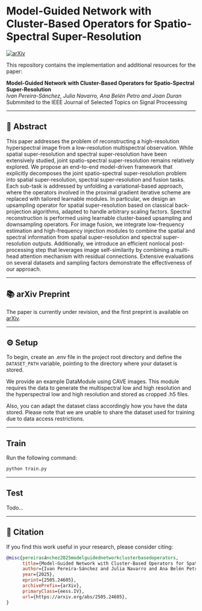 # Model-Guided Network with Cluster-Based Operators for Spatio-Spectral Super-Resolution

[![arXiv](https://img.shields.io/badge/arXiv-2409.02675-B31B1B.svg)](https://arxiv.org/abs/2505.24605)

This repository contains the implementation and additional resources for the paper:

**Model-Guided Network with Cluster-Based
Operators for Spatio-Spectral Super-Resolution**  
*Ivan Pereira-Sánchez, Julia Navarro, Ana Belén Petro and Joan Duran*  
Submmited to the IEEE Journal of Selected Topics on Signal Proceessing

---

## 📄 Abstract
This paper addresses the problem of reconstructing a high-resolution hyperspectral image from a low-resolution multispectral observation. While spatial super-resolution and spectral super-resolution have been extensively studied, joint spatio-spectral super-resolution remains relatively explored. We propose an end-to-end model-driven framework that explicitly decomposes the joint spatio-spectral super-resolution problem into spatial super-resolution, spectral super-resolution and fusion tasks. Each sub-task is addressed by unfolding a variational-based approach, where the operators involved in the proximal gradient iterative scheme are replaced with tailored learnable modules. In particular, we design an upsampling operator for spatial super-resolution based on classical back-projection algorithms, adapted to handle arbitrary scaling factors. Spectral reconstruction is performed using learnable cluster-based upsampling and downsampling operators. For image fusion, we integrate low-frequency estimation and high-frequency injection modules to combine the spatial and spectral information from spatial super-resolution and spectral super-resolution outputs. Additionally, we introduce an efficient nonlocal post-processing step that leverages image self-similarity by combining a multi-head attention mechanism with residual connections. Extensive evaluations on several datasets and sampling factors demonstrate the effectiveness of our approach.

---

## 📚 arXiv Preprint

The paper is currently under revision, and the first preprint is available on [arXiv](https://arxiv.org/abs/2505.24605).


---

## ⚙️ Setup

To begin, create an .env file in the project root directory and define the `DATASET_PATH` variable, pointing to the directory where your dataset is stored.

We provide an example DataModule using CAVE images. This module requires the data to generate the multispectral low and high resolution and the hyperspectral low and high resolution and stored as cropped .h5 files.

Also, you can adapt the dataset class accordingly how you have the data stored. Please note that we are unable to share the dataset used for training due to data access restrictions.

---
## Train

Run the following command:
   ```bash
   python train.py 
   ```
---
## Test

Todo...

---
## 📌 Citation

If you find this work useful in your research, please consider citing:

```bibtex
@misc{pereirasánchez2025modelguidednetworkclusterbasedoperators,
      title={Model-Guided Network with Cluster-Based Operators for Spatio-Spectral Super-Resolution}, 
      author={Ivan Pereira-Sánchez and Julia Navarro and Ana Belén Petro and Joan Duran},
      year={2025},
      eprint={2505.24605},
      archivePrefix={arXiv},
      primaryClass={eess.IV},
      url={https://arxiv.org/abs/2505.24605}, 
}
```
